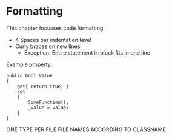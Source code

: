 # Formatting

This chapter focusses code formatting.

* 4 Spaces per indentation level
* Curly braces on new lines
    * Exception: Entire statement in block fits in one line

Example property:
```
public bool Value
{
    get{ return true; }
    set
    {
        SomeFunction();
        _value = value;
    }
}

```


ONE TYPE PER FILE
FILE NAMES ACCORDING TO CLASSNAME